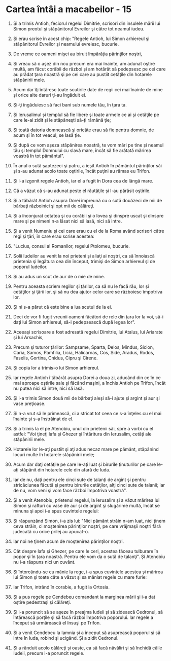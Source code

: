 # Cartea &#238;nt&#226;i a macabeilor - 15

1. Şi a trimis Antioh, feciorul regelui Dimitrie, scrisori din insulele mării lui Simon preotul şi stăpânitorul Evreilor şi către tot neamul iudeu. 

2. Şi erau scrise în acest chip: "Regele Antioh, lui Simon arhiereul şi stăpânitorul Evreilor şi neamului evreiesc, bucurie. 

3. De vreme ce oameni mişei au biruit împărăţia părinţilor noştri, 

4. Şi vreau să o aşez din nou precum era mai înainte, am adunat oştire multă, am făcut corăbii de război şi am hotărât să pedepsesc pe cei care au prădat ţara noastră şi pe cei care au pustiit cetăţile din hotarele stăpânirii mele. 

5. Acum dar îţi întăresc toate scutirile date de regii cei mai înainte de mine şi orice alte daruri ţi-au îngăduit ei.

6. Şi-ţi îngăduiesc să faci bani sub numele tău, în ţara ta. 

7. Şi Ierusalimul şi templul să fie libere şi toate armele ce ai şi cetăţile pe care le-ai zidit şi le stăpâneşti să-ţi rămână ţie; 

8. Şi toată datoria domnească şi oricâte erau să fie pentru domnie, de acum şi în tot veacul, se lasă ţie. 

9. Şi după ce vom aşeza stăpânirea noastră, te vom mări pe tine şi neamul tău şi templul Domnului cu slavă mare, încât să fie arătată mărirea voastră în tot pământul". 

10. În anul o sută şaptezeci şi patru, a ieşit Antioh în pământul părinţilor săi şi s-au adunat acolo toate oştirile, încât puţini au rămas eu Trifon. 

11. Şi l-a izgonit regele Antioh, iar el a fugit în Dora cea de lângă mare. 

12. Că a văzut că s-au adunat peste el răutăţile şi l-au părăsit oştirile. 

13. Şi a tăbărât Antioh asupra Dorei împreună cu o sută douăzeci de mii de bărbaţi războinici şi opt mii de călăreţi. 

14. Şi a înconjurat cetatea şi cu corăbii şi o lovea şi dinspre uscat şi dinspre mare şi pe nimeni n-a lăsat nici să iasă, nici să intre. 

15. Şi a venit Numeniu şi cei care erau cu el de la Roma având scrisori către regi şi ţări, în care erau scrise acestea: 

16. "Lucius, consul al Romanilor, regelui Ptolomeu, bucurie. 

17. Solii Iudeilor au venit la noi prieteni şi aliaţi ai noştri, ca să înnoiască prietenia şi legătura cea din început, trimişi de Simon arhiereul şl de poporul Iudeilor. 

18. Şi au adus un scut de aur de o mie de mine. 

19. Pentru aceasta scriem regilor şi ţărilor, ca să nu le facă rău, lor şi cetăţilor şi ţării lor, şi să nu dea ajutor celor care se războiesc împotriva lor. 

20. Şi ni s-a părut că este bine a lua scutul de la ei. 

21. Deci de vor fi fugit vreunii oameni făcători de rele din ţara lor la voi, să-i daţi lui Simon arhiereul, să-i pedepsească după legea lor". 

22. Aceeaşi scrisoare a fost adresată regelui Dimitrie, lui Atalus, lui Ariarate şi lui Arsachis, 

23. Precum şi tuturor ţărilor: Sampsame, Sparta, Delos, Mindus, Sicion, Caria, Samos, Pamfilia, Licia, Halicarnas, Cos, Side, Aradus, Rodos, Faselis, Gortina, Cnidus, Cipru şi Cirene. 

24. Şi copia lor a trimis-o lui Simon arhiereul. 

25. Iar regele Antioh î tăbărât asupra Dorei a doua zi, aducând din ce în ce mai aproape oştirile sale şi făcând maşini, a închis Antioh pe Trifon, încât nu putea nici să intre, nici să iasă. 

26. Şi i-a trimis Simon două mii de bărbaţi aleşi să-i ajute şi argint şi aur şi vase preţioase. 

27. Şi n-a vrut să le primească, ci a stricat tot ceea ce s-a înţeles cu el mai înainte şi s-a înstrăinat de el. 

28. Şi a trimis la el pe Atenobiu, unul din prietenii săi, spre a vorbi cu el astfel: "Voi ţineţi Iafa şi Ghezer şi întăritura din Ierusalim, cetăţi ale stăpânirii mele. 

29. Hotarele lor le-aţi pustiit şi aţi adus necaz mare pe pământ, stăpânind locuri multe în hotarele stăpânirii mele; 

30. Acum dar daţi cetăţile pe care le-aţi luat şi birurile ţinuturilor pe care le-aţi stăpânit din hotarele cele din afară de Iuda. 

31. Iar de nu, daţi pentru ele cinci sute de talanţi de argint şi pentru stricăciunea făcută şi pentru birurile cetăţilor, alţi cinci sute de talanii; iar de nu, vom veni şi vom face război împotriva voastră". 

32. Şi a venit Atenobiu, prietenul regelui, la Ierusalim şi a văzut mărirea lui Simon şi rafturi cu vase de aur şi de argint şi slugărime multă, încât se minuna şi apoi i-a spus cuvintele regelui: 

33. Şi răspunzând Simon, i-a zis lui: "Nici pământ străin n-am luat, nici ţinem ceva străin, ci moştenirea părinţilor noştri, pe care vrăjmaşii noştri fără judecată cu orice prilej au apucat-o. 

34. Iar noi ne ţinem acum de moştenirea părinţilor noştri. 

35. Cât despre Iafa şi Ghezer, pe care le ceri, acestea făceau tulburare în popor şi în ţara noastră. Pentru ele vom da o sută de talanţi". Şi Atenobiu nu i-a răspuns nici un cuvânt. 

36. Şi întorcându-se cu mânie la rege, i-a spus cuvintele acestea şi mărirea lui Simon şi toate câte a văzut şi sa mâniat regele cu mare furie: 

37. Iar Trifon, intrând în corabie, a fugit la Ortosia. 

38. Şi a pus regele pe Cendebeu comandant la marginea mării şi i-a dat oştire pedestraşi şi călăreţi. 

39. Şi i-a poruncit să se aşeze în preajma Iudeii şi să zidească Cedronul, să întărească porţile şi să facă război împotriva poporului. Iar regele a început să urmărească el însuşi pe Trifon. 

40. Şi a venit Cendebeu la Iamnia şi a început să asuprească poporul şi să intre în Iuda, robind şi ucigând. Şi a zidit Cedronul. 

41. Şi a rânduit acolo călăreţi şi oaste, ca să facă năvăliri şi să închidă căile Iudeii, precum i-a poruncit regele. 

